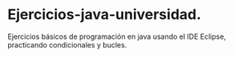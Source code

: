 # Ejercicios-java-universidad.
Ejercicios básicos de programación en java usando el IDE Eclipse, practicando condicionales y bucles.
